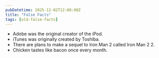 ```yaml
---
pubDatetime: 2025-12-02T12:00:00Z
title: "False Facts"
tags: [old-false-facts]
---
```


- Adobe was the original creator of the iPod.
- iTunes was originally created by Toshiba.
- There are plans to make a sequel to Iron Man 2 called Iron Man 2 2.
- Chicken tastes like bacon once every month.
